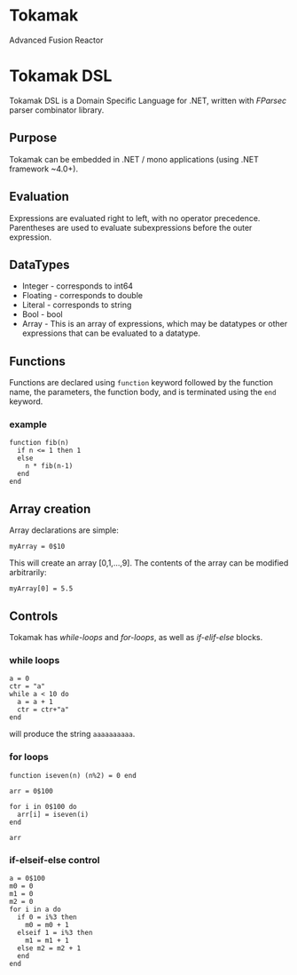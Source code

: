 # Tokamak
Advanced Fusion Reactor

# Tokamak DSL
Tokamak DSL is a Domain Specific Language for .NET, written with *FParsec* parser combinator library.

## Purpose
Tokamak can be embedded in .NET / mono applications (using .NET framework ~4.0+).

## Evaluation
Expressions are evaluated right to left, with no operator precedence. Parentheses are used to evaluate subexpressions before the
outer expression.

## DataTypes
* Integer - corresponds to int64
* Floating - corresponds to double
* Literal - corresponds to string
* Bool - bool
* Array - This is an array of expressions, which may be datatypes or other expressions that can be evaluated to a datatype.

## Functions
Functions are declared using ```function``` keyword followed by the function name, the parameters, the function body, and is
terminated using the ```end``` keyword.

### example
```
function fib(n)
  if n <= 1 then 1
  else
    n * fib(n-1)
  end
end

```

## Array creation
Array declarations are simple:
```
myArray = 0$10 
```
This will create an array [0,1,...,9].
The contents of the array can be modified arbitrarily:

```
myArray[0] = 5.5

```

## Controls
Tokamak has *while-loops* and *for-loops*, as well as *if-elif-else* blocks.

### while loops

```
a = 0
ctr = "a"
while a < 10 do 
  a = a + 1
  ctr = ctr+"a" 
end
```
will produce the string ```aaaaaaaaaa```.

### for loops
```
function iseven(n) (n%2) = 0 end

arr = 0$100

for i in 0$100 do
  arr[i] = iseven(i)
end

arr
```

### if-elseif-else control
```
a = 0$100
m0 = 0
m1 = 0
m2 = 0
for i in a do
  if 0 = i%3 then
    m0 = m0 + 1
  elseif 1 = i%3 then
    m1 = m1 + 1
  else m2 = m2 + 1
  end
end
```
